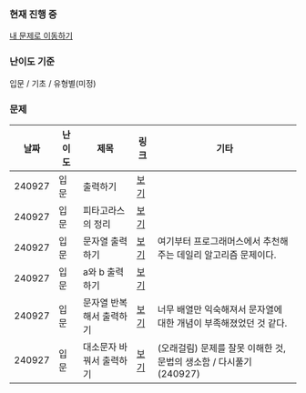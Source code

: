 ### 현재 진행 중
[내 문제로 이동하기](https://school.programmers.co.kr/learn/challenges/training?order=acceptance_desc)


### 난이도 기준
입문 / 기초 / 유형별(미정)


### 문제
| 날짜 | 난이도 | 제목 | 링크 | 기타 |
|------|--------|------|------|------|
| 240927 | 입문 | 출력하기 | [보기](https://school.programmers.co.kr/learn/courses/30/lessons/250133)|  |
| 240927 | 입문 | 피타고라스의 정리 | [보기](https://school.programmers.co.kr/learn/courses/30/lessons/250132)|  |
| 240927 | 입문 | 문자열 출력하기 | [보기](https://school.programmers.co.kr/learn/courses/30/lessons/181952)| 여기부터 프로그래머스에서 추천해주는 데일리 알고리즘 문제이다. |
| 240927 | 입문 | a와 b 출력하기 | [보기](https://school.programmers.co.kr/learn/courses/30/lessons/181951)|  |
| 240927 | 입문 | 문자열 반복해서 출력하기 | [보기](https://school.programmers.co.kr/learn/courses/30/lessons/181950)| 너무 배열만 익숙해져서 문자열에 대한 개념이 부족해졌었던 것 같다. |
| 240927 | 입문 | 대소문자 바꿔서 출력하기 | [보기](https://school.programmers.co.kr/learn/courses/30/lessons/181949)| (오래걸림) 문제를 잘못 이해한 것, 문법의 생소함 / 다시풀기(240927) |











<!-- 
| 입문 | 어려움 | [보기](#)| 쉬움 |
 -->
